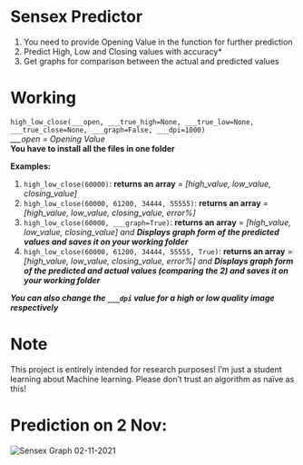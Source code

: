 # Sensex Predictor
1. You need to provide Opening Value in the function for further prediction
2. Predict High, Low and Closing values with accuracy*
3. Get graphs for comparison between the actual and predicted values

# Working
`high_low_close(___open, ___true_high=None, ___true_low=None, ___true_close=None, ___graph=False, ___dpi=1000)`<br>
_\_\_\_open = Opening Value_<br>
__You have to install all the files in one folder__

__Examples:__
1. `high_low_close(60000)`: __returns an array__ = _\[high_value, low_value, closing_value]_<br>
2. `high_low_close(60000, 61200, 34444, 55555)`: __returns an array__ = _\[high_value, low_value, closing_value, error%]_<br>
3. `high_low_close(60000, ___graph=True)`: __returns an array__ = _\[high_value, low_value, closing_value] and __Displays graph form of the predicted values and saves it on your working folder___<br>
4. `high_low_close(60000, 61200, 34444, 55555, True)`: __returns an array__ = _\[high_value, low_value, closing_value, error%] and __Displays graph form of the predicted and actual values (comparing the 2) and saves it on your working folder___<br>
 
 ___You can also change the `___dpi` value for a high or low quality image respectively___

# Note
This project is entirely intended for research purposes! I’m just a student learning about Machine learning. Please don’t trust an algorithm as naïve as this!

# Prediction on 2 Nov:
![Sensex Graph 02-11-2021](https://user-images.githubusercontent.com/70335252/139847140-d7ae250c-307a-450f-9cdc-ff1fe11fadeb.jpg)
